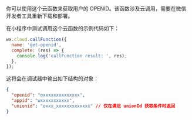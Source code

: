 你可以使用这个云函数来获取用户的 OPENID。该函数涉及云调用，需要在微信开发者工具重新下载和部署。

在小程序中测试调用这个云函数的示例代码如下：

```js
wx.cloud.callFunction({
  name: 'get-openid',
  complete: (res) => {
    console.log('callFunction result: ', res);
  },
});
```

这将会在调试器中输出如下结构的对象：

```json
{
  "openid": "oxxxxxxxxxxxxxx",
  "appid": "wxxxxxxxxxxx",
  "unionid": "oxxx_xxxxxxxxxxxxx" // 仅在满足 unionId 获取条件时返回
}
```
